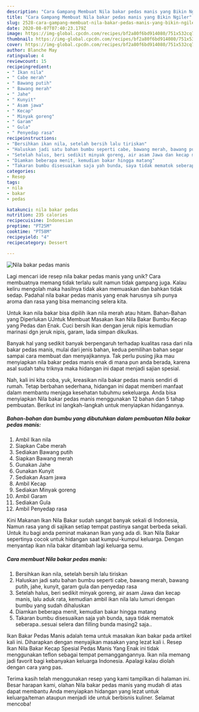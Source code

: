 ```yaml
---
description: "Cara Gampang Membuat Nila bakar pedas manis yang Bikin Ngiler"
title: "Cara Gampang Membuat Nila bakar pedas manis yang Bikin Ngiler"
slug: 2528-cara-gampang-membuat-nila-bakar-pedas-manis-yang-bikin-ngiler
date: 2020-08-07T07:40:23.179Z
image: https://img-global.cpcdn.com/recipes/bf2a80f6bd914080/751x532cq70/nila-bakar-pedas-manis-foto-resep-utama.jpg
thumbnail: https://img-global.cpcdn.com/recipes/bf2a80f6bd914080/751x532cq70/nila-bakar-pedas-manis-foto-resep-utama.jpg
cover: https://img-global.cpcdn.com/recipes/bf2a80f6bd914080/751x532cq70/nila-bakar-pedas-manis-foto-resep-utama.jpg
author: Blanche May
ratingvalue: 4
reviewcount: 15
recipeingredient:
- " Ikan nila"
- " Cabe merah"
- " Bawang putih"
- " Bawang merah"
- " Jahe"
- " Kunyit"
- " Asam jawa"
- " Kecap"
- " Minyak goreng"
- " Garam"
- " Gula"
- " Penyedap rasa"
recipeinstructions:
- "Bersihkan ikan nila, setelah bersih lalu tiriskan"
- "Haluskan jadi satu bahan bumbu seperti cabe, bawang merah, bawang putih, jahe, kunyit, garam gula dan penyedap rasa"
- "Setelah halus, beri sedikit minyak goreng, air asam Jawa dan kecap manis, lalu aduk rata, kemudian ambil ikan nila lalu lumuri dengan bumbu yang sudah dihaluskan"
- "Diamkan beberapa menit, kemudian bakar hingga matang"
- "Takaran bumbu disesuaikan saja yah bunda, saya tidak mematok seberapa..sesuai selera dan filling bunda masing2 saja.."
categories:
- Resep
tags:
- nila
- bakar
- pedas

katakunci: nila bakar pedas 
nutrition: 235 calories
recipecuisine: Indonesian
preptime: "PT25M"
cooktime: "PT58M"
recipeyield: "4"
recipecategory: Dessert

---
```



![Nila bakar pedas manis](https://img-global.cpcdn.com/recipes/bf2a80f6bd914080/751x532cq70/nila-bakar-pedas-manis-foto-resep-utama.jpg)

Lagi mencari ide resep nila bakar pedas manis yang unik? Cara membuatnya memang tidak terlalu sulit namun tidak gampang juga. Kalau keliru mengolah maka hasilnya tidak akan memuaskan dan bahkan tidak sedap. Padahal nila bakar pedas manis yang enak harusnya sih punya aroma dan rasa yang bisa memancing selera kita.

Untuk ikan nila bakar bisa dipilih ikan nila merah atau hitam. Bahan-Bahan yang Diperlukan UJntuk Membuat Masakan Ikan Nila Bakar Bumbu Kecap yang Pedas dan Enak. Cuci bersih ikan dengan jeruk nipis kemudian marinasi dgn jeruk nipis, garam, lada simpan dikulkas.

Banyak hal yang sedikit banyak berpengaruh terhadap kualitas rasa dari nila bakar pedas manis, mulai dari jenis bahan, kedua pemilihan bahan segar sampai cara membuat dan menyajikannya. Tak perlu pusing jika mau menyiapkan nila bakar pedas manis enak di mana pun anda berada, karena asal sudah tahu triknya maka hidangan ini dapat menjadi sajian spesial.


Nah, kali ini kita coba, yuk, kreasikan nila bakar pedas manis sendiri di rumah. Tetap berbahan sederhana, hidangan ini dapat memberi manfaat dalam membantu menjaga kesehatan tubuhmu sekeluarga. Anda bisa menyiapkan Nila bakar pedas manis menggunakan 12 bahan dan 5 tahap pembuatan. Berikut ini langkah-langkah untuk menyiapkan hidangannya.

<!--inarticleads1-->

##### Bahan-bahan dan bumbu yang dibutuhkan dalam pembuatan Nila bakar pedas manis:

1. Ambil  Ikan nila
1. Siapkan  Cabe merah
1. Sediakan  Bawang putih
1. Siapkan  Bawang merah
1. Gunakan  Jahe
1. Gunakan  Kunyit
1. Sediakan  Asam jawa
1. Ambil  Kecap
1. Sediakan  Minyak goreng
1. Ambil  Garam
1. Sediakan  Gula
1. Ambil  Penyedap rasa


Kini Makanan Ikan Nila Bakar sudah sangat banyak sekali di Indonesia, Namun rasa yang di sajikan setiap tempat pastinya sangat berbeda sekali. Untuk itu bagi anda peminat makanan Ikan yang ada di. Ikan Nila Bakar sepertinya cocok untuk hidangan saat kumpul-kumpul keluarga. Dengan menyantap ikan nila bakar ditambah lagi keluarga semu. 

<!--inarticleads2-->

##### Cara membuat Nila bakar pedas manis:

1. Bersihkan ikan nila, setelah bersih lalu tiriskan
1. Haluskan jadi satu bahan bumbu seperti cabe, bawang merah, bawang putih, jahe, kunyit, garam gula dan penyedap rasa
1. Setelah halus, beri sedikit minyak goreng, air asam Jawa dan kecap manis, lalu aduk rata, kemudian ambil ikan nila lalu lumuri dengan bumbu yang sudah dihaluskan
1. Diamkan beberapa menit, kemudian bakar hingga matang
1. Takaran bumbu disesuaikan saja yah bunda, saya tidak mematok seberapa..sesuai selera dan filling bunda masing2 saja..


Ikan Bakar Pedas Manis adalah tema untuk masakan ikan bakar pada artikel kali ini. Diharapkan dengan menyajikan masakan yang lezat kali i. Resep Ikan Nila Bakar Kecap Spesial Pedas Manis Yang Enak ini tidak menggunakan teflon sebagai tempat pemanggangannya. Ikan nila memang jadi favorit bagi kebanyakan keluarga Indonesia. Apalagi kalau diolah dengan cara yang pas. 

Terima kasih telah menggunakan resep yang kami tampilkan di halaman ini. Besar harapan kami, olahan Nila bakar pedas manis yang mudah di atas dapat membantu Anda menyiapkan hidangan yang lezat untuk keluarga/teman ataupun menjadi ide untuk berbisnis kuliner. Selamat mencoba!
